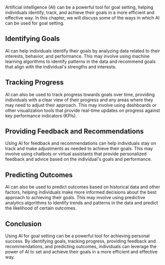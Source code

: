 
Artificial intelligence (AI) can be a powerful tool for goal setting, helping individuals identify, track, and achieve their goals in a more efficient and effective way. In this chapter, we will discuss some of the ways in which AI can be used for goal setting.

Identifying Goals
-----------------

AI can help individuals identify their goals by analyzing data related to their interests, behavior, and performance. This may involve using machine learning algorithms to identify patterns in the data and recommend goals that align with the individual's strengths and interests.

Tracking Progress
-----------------

AI can also be used to track progress towards goals over time, providing individuals with a clear view of their progress and any areas where they may need to adjust their approach. This may involve using dashboards or other visualization tools that provide real-time updates on progress against key performance indicators (KPIs).

Providing Feedback and Recommendations
--------------------------------------

Using AI for feedback and recommendations can help individuals stay on track and make adjustments as needed to achieve their goals. This may involve using chatbots or virtual assistants that provide personalized feedback and advice based on the individual's goals and performance.

Predicting Outcomes
-------------------

AI can also be used to predict outcomes based on historical data and other factors, helping individuals make more informed decisions about the best approach to achieving their goals. This may involve using predictive analytics algorithms to identify trends and patterns in the data and predict the likelihood of certain outcomes.

Conclusion
----------

Using AI for goal setting can be a powerful tool for achieving personal success. By identifying goals, tracking progress, providing feedback and recommendations, and predicting outcomes, individuals can leverage the power of AI to set and achieve their goals in a more efficient and effective way.
